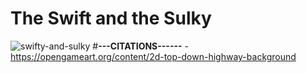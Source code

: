 # **The Swift and the Sulky**

![swifty-and-sulky](https://github.com/DenisSanchezz/PygameCarProject/assets/156366121/acccccb3-659c-4135-ad00-093fc419a110)
#**---CITATIONS------**
-https://opengameart.org/content/2d-top-down-highway-background
